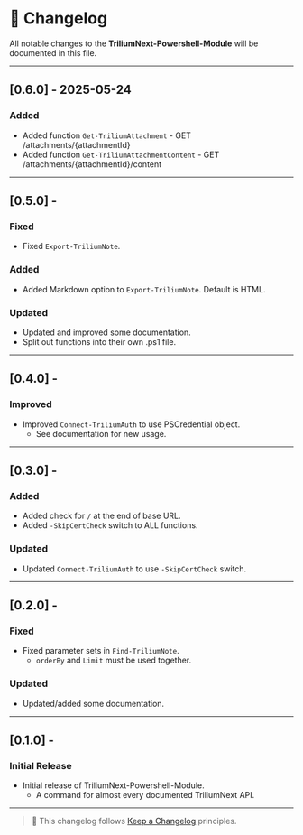 # 📅 Changelog

All notable changes to the **TriliumNext-Powershell-Module** will be documented in this file.

---

## [0.6.0] - 2025-05-24

### Added

* Added function `Get-TriliumAttachment` - GET /attachments/{attachmentId}
* Added function `Get-TriliumAttachmentContent` - GET /attachments/{attachmentId}/content

---

## [0.5.0] - 

### Fixed

* Fixed `Export-TriliumNote`.

### Added

* Added Markdown option to `Export-TriliumNote`. Default is HTML.

### Updated

* Updated and improved some documentation.
* Split out functions into their own .ps1 file.

---

## [0.4.0] - 

### Improved

* Improved `Connect-TriliumAuth` to use PSCredential object.
  * See documentation for new usage.

---

## [0.3.0] - 

### Added

* Added check for `/` at the end of base URL.
* Added `-SkipCertCheck` switch to ALL functions.

### Updated

* Updated `Connect-TriliumAuth` to use `-SkipCertCheck` switch.

---

## [0.2.0] - 

### Fixed

* Fixed parameter sets in `Find-TriliumNote`.
  * `orderBy` and `Limit` must be used together.

### Updated

* Updated/added some documentation.

---

## [0.1.0] - 

### Initial Release

* Initial release of TriliumNext-Powershell-Module.
  * A command for almost every documented TriliumNext API.

---

> 📌 This changelog follows [Keep a Changelog](https://keepachangelog.com/en/1.0.0/) principles.
